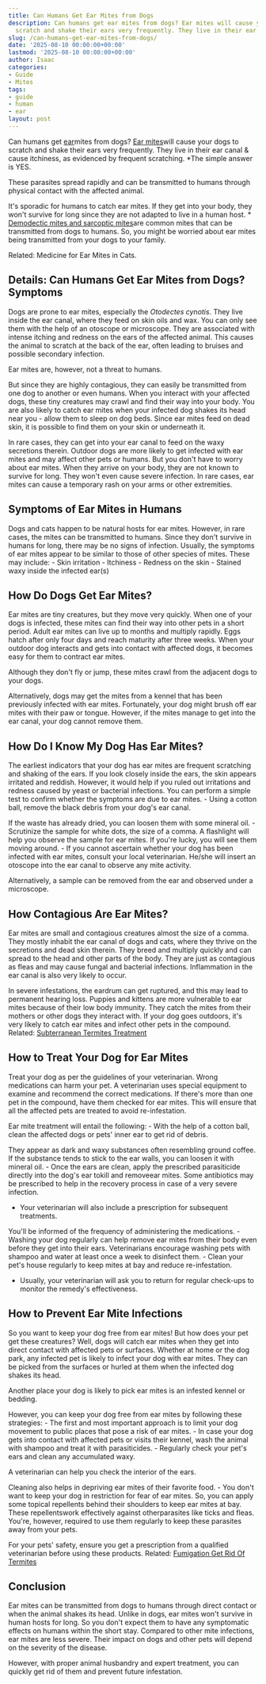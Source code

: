 ```yaml
---
title: Can Humans Get Ear Mites from Dogs
description: Can humans get ear mites from dogs? Ear mites will cause your dogs to
  scratch and shake their ears very frequently. They live in their ear canal & cause...
slug: /can-humans-get-ear-mites-from-dogs/
date: '2025-08-10 00:00:00+00:00'
lastmod: '2025-08-10 00:00:00+00:00'
author: Isaac
categories:
- Guide
- Mites
tags:
- guide
- human
- ear
layout: post
---
```

Can humans get [ear](https://pestpolicy.com/do-spiders-have-ears/)mites from dogs? [Ear mites](https://vcahospitals.com/know-your-pet/ear-mites-otodectes-in-cats-and-dogs)will cause your dogs to scratch and shake their ears very frequently. They live in their ear canal & cause itchiness, as evidenced by frequent scratching. *The simple answer is YES.

These parasites spread rapidly and can be transmitted to humans through physical contact with the affected animal.

It's sporadic for humans to catch ear mites. If they get into your body, they won't survive for long since they are not adapted to live in a human host. * [Demodectic mites and sarcoptic mites](https://www.petmd.com/blogs/fullyvetted/2012/feb/sarcoptic_vs_demodectic_mange-12823)are common mites that can be transmitted from dogs to humans. So, you might be worried about ear mites being transmitted from your dogs to your family.

Related: Medicine for Ear Mites in Cats.

##  Details: Can Humans Get Ear Mites from Dogs? Symptoms

Dogs are prone to ear mites, especially the *Otodectes cynotis*. They live inside the ear canal, where they feed on skin oils and wax. You can only see them with the help of an otoscope or microscope. They are associated with intense itching and redness on the ears of the affected animal. This causes the animal to scratch at the back of the ear, often leading to bruises and possible secondary infection.

Ear mites are, however, not a threat to humans.

But since they are highly contagious, they can easily be transmitted from one dog to another or even humans. When you interact with your affected dogs, these tiny creatures may crawl and find their way into your body. You are also likely to catch ear mites when your infected dog shakes its head near you - allow them to sleep on dog beds. Since ear mites feed on dead skin, it is possible to find them on your skin or underneath it.

In rare cases, they can get into your ear canal to feed on the waxy secretions therein. Outdoor dogs are more likely to get infected with ear mites and may affect other pets or humans. But you don't have to worry about ear mites. When they arrive on your body, they are not known to survive for long. They won't even cause severe infection. In rare cases, ear mites can cause a temporary rash on your arms or other extremities.

##  **Symptoms of Ear Mites in Humans**

Dogs and cats happen to be natural hosts for ear mites. However, in rare cases, the mites can be transmitted to humans. Since they don't survive in humans for long, there may be no signs of infection. Usually, the symptoms of ear mites appear to be similar to those of other species of mites. These may include: - Skin irritation - Itchiness - Redness on the skin - Stained waxy inside the infected ear(s)

##  **How Do Dogs Get Ear Mites?**

Ear mites are tiny creatures, but they move very quickly. When one of your dogs is infected, these mites can find their way into other pets in a short period. Adult ear mites can live up to months and multiply rapidly. Eggs hatch after only four days and reach maturity after three weeks. When your outdoor dog interacts and gets into contact with affected dogs, it becomes easy for them to contract ear mites.

Although they don't fly or jump, these mites crawl from the adjacent dogs to your dogs.

Alternatively, dogs may get the mites from a kennel that has been previously infected with ear mites. Fortunately, your dog might brush off ear mites with their paw or tongue. However, if the mites manage to get into the ear canal, your dog cannot remove them.

##  **How Do I Know My Dog Has Ear Mites?**

The earliest indicators that your dog has ear mites are frequent scratching and shaking of the ears. If you look closely inside the ears, the skin appears irritated and reddish. However, it would help if you ruled out irritations and redness caused by yeast or bacterial infections. You can perform a simple test to confirm whether the symptoms are due to ear mites. - Using a cotton ball, remove the black debris from your dog's ear canal.

If the waste has already dried, you can loosen them with some mineral oil. - Scrutinize the sample for white dots, the size of a comma. A flashlight will help you observe the sample for ear mites. If you're lucky, you will see them moving around. - If you cannot ascertain whether your dog has been infected with ear mites, consult your local veterinarian. He/she will insert an otoscope into the ear canal to observe any mite activity.

Alternatively, a sample can be removed from the ear and observed under a microscope.

##  **How Contagious Are Ear Mites?**

Ear mites are small and contagious creatures almost the size of a comma. They mostly inhabit the ear canal of dogs and cats, where they thrive on the secretions and dead skin therein. They breed and multiply quickly and can spread to the head and other parts of the body. They are just as contagious as fleas and may cause fungal and bacterial infections. Inflammation in the ear canal is also very likely to occur.

In severe infestations, the eardrum can get ruptured, and this may lead to permanent hearing loss. Puppies and kittens are more vulnerable to ear mites because of their low body immunity. They catch the mites from their mothers or other dogs they interact with. If your dog goes outdoors, it's very likely to catch ear mites and infect other pets in the compound. Related: [Subterranean Termites Treatment](https://pestpolicy.com/subterranean-termites-treatment/)

##  **How to Treat Your Dog for Ear Mites**

Treat your dog as per the guidelines of your veterinarian. Wrong medications can harm your pet. A veterinarian uses special equipment to examine and recommend the correct medications. If there's more than one pet in the compound, have them checked for ear mites. This will ensure that all the affected pets are treated to avoid re-infestation.

Ear mite treatment will entail the following: - With the help of a cotton ball, clean the affected dogs or pets' inner ear to get rid of debris.

They appear as dark and waxy substances often resembling ground coffee. If the substance tends to stick to the ear walls, you can loosen it with mineral oil. - Once the ears are clean, apply the prescribed parasiticide directly into the dog's ear tokill and removeear mites. Some antibiotics may be prescribed to help in the recovery process in case of a very severe infection.

- Your veterinarian will also include a prescription for subsequent treatments.

You'll be informed of the frequency of administering the medications. - Washing your dog regularly can help remove ear mites from their body even before they get into their ears. Veterinarians encourage washing pets with shampoo and water at least once a week to disinfect them. - Clean your pet's house regularly to keep mites at bay and reduce re-infestation.

- Usually, your veterinarian will ask you to return for regular check-ups to monitor the remedy's effectiveness.

##  **How to Prevent Ear Mite Infections**

So you want to keep your dog free from ear mites! But how does your pet get these creatures? Well, dogs will catch ear mites when they get into direct contact with affected pets or surfaces. Whether at home or the dog park, any infected pet is likely to infect your dog with ear mites. They can be picked from the surfaces or hurled at them when the infected dog shakes its head.

Another place your dog is likely to pick ear mites is an infested kennel or bedding.

However, you can keep your dog free from ear mites by following these strategies: - The first and most important approach is to limit your dog movement to public places that pose a risk of ear mites. - In case your dog gets into contact with affected pets or visits their kennel, wash the animal with shampoo and treat it with parasiticides. - Regularly check your pet's ears and clean any accumulated waxy.

A veterinarian can help you check the interior of the ears.

Cleaning also helps in depriving ear mites of their favorite food. - You don't want to keep your dog in restriction for fear of ear mites. So, you can apply some topical repellents behind their shoulders to keep ear mites at bay. These repellentswork effectively against otherparasites like ticks and fleas. You're, however, required to use them regularly to keep these parasites away from your pets.

For your pets' safety, ensure you get a prescription from a qualified veterinarian before using these products. Related: [Fumigation Get Rid Of Termites](https://pestpolicy.com/termite-fumigation/)

##  **Conclusion**

Ear mites can be transmitted from dogs to humans through direct contact or when the animal shakes its head. Unlike in dogs, ear mites won't survive in human hosts for long. So you don't expect them to have any symptomatic effects on humans within the short stay. Compared to other mite infections, ear mites are less severe. Their impact on dogs and other pets will depend on the severity of the disease.

However, with proper animal husbandry and expert treatment, you can quickly get rid of them and prevent future infestation.